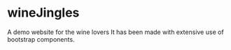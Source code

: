 # wineJingles
A demo website for the wine lovers
It has been made with extensive use of bootstrap components.
